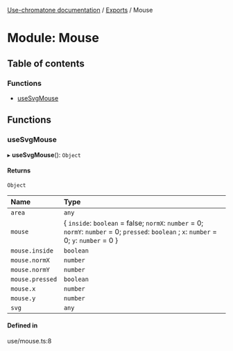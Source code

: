 [Use-chromatone documentation](../README.md) / [Exports](../modules.md) / Mouse

# Module: Mouse

## Table of contents

### Functions

- [useSvgMouse](Mouse.md#usesvgmouse)

## Functions

### useSvgMouse

▸ **useSvgMouse**(): `Object`

#### Returns

`Object`

| Name | Type |
| :------ | :------ |
| `area` | `any` |
| `mouse` | { `inside`: `boolean` = false; `normX`: `number` = 0; `normY`: `number` = 0; `pressed`: `boolean` ; `x`: `number` = 0; `y`: `number` = 0 } |
| `mouse.inside` | `boolean` |
| `mouse.normX` | `number` |
| `mouse.normY` | `number` |
| `mouse.pressed` | `boolean` |
| `mouse.x` | `number` |
| `mouse.y` | `number` |
| `svg` | `any` |

#### Defined in

use/mouse.ts:8

